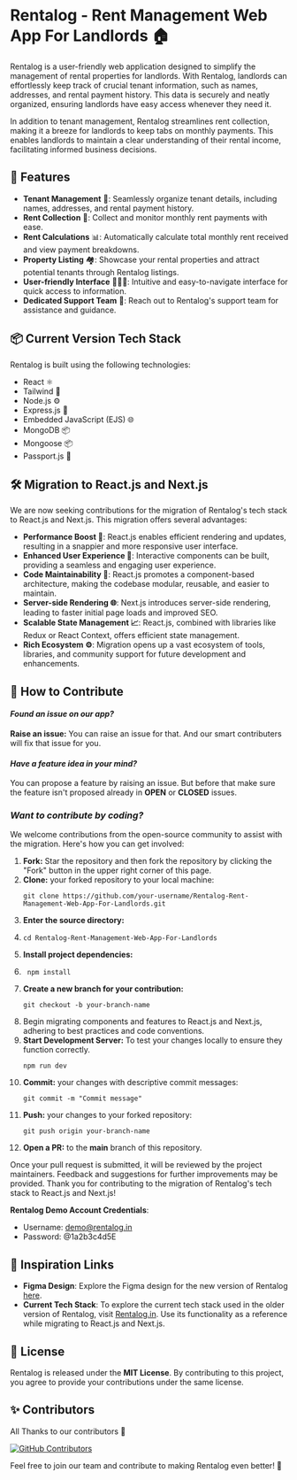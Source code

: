 # Rentalog - Rent Management Web App For Landlords 🏠

Rentalog is a user-friendly web application designed to simplify the management of rental properties for landlords. With Rentalog, landlords can effortlessly keep track of crucial tenant information, such as names, addresses, and rental payment history. This data is securely and neatly organized, ensuring landlords have easy access whenever they need it.

In addition to tenant management, Rentalog streamlines rent collection, making it a breeze for landlords to keep tabs on monthly payments. This enables landlords to maintain a clear understanding of their rental income, facilitating informed business decisions.

## 🚀 Features

- **Tenant Management** 💼: Seamlessly organize tenant details, including names, addresses, and rental payment history.
- **Rent Collection** 💸: Collect and monitor monthly rent payments with ease.
- **Rent Calculations** 📊: Automatically calculate total monthly rent received and view payment breakdowns.
- **Property Listing** 🏘️: Showcase your rental properties and attract potential tenants through Rentalog listings.
- **User-friendly Interface** 🧑🏻‍🦳: Intuitive and easy-to-navigate interface for quick access to information.
- **Dedicated Support Team** 📲: Reach out to Rentalog's support team for assistance and guidance.

## 📦 Current Version Tech Stack

Rentalog is built using the following technologies:

- React ⚛️
- Tailwind 🎨
- Node.js ⚙️
- Express.js 🚀
- Embedded JavaScript (EJS) 🌐
- MongoDB 📦
- Mongoose 📦
- Passport.js 🔐

## 🛠️ Migration to React.js and Next.js

We are now seeking contributions for the migration of Rentalog's tech stack to React.js and Next.js. This migration offers several advantages:

- **Performance Boost 🚀**: React.js enables efficient rendering and updates, resulting in a snappier and more responsive user interface.
- **Enhanced User Experience 🌟**: Interactive components can be built, providing a seamless and engaging user experience.
- **Code Maintainability 🔧**: React.js promotes a component-based architecture, making the codebase modular, reusable, and easier to maintain.
- **Server-side Rendering 🌐**: Next.js introduces server-side rendering, leading to faster initial page loads and improved SEO.
- **Scalable State Management 📈**: React.js, combined with libraries like Redux or React Context, offers efficient state management.
- **Rich Ecosystem ⚙️**: Migration opens up a vast ecosystem of tools, libraries, and community support for future development and enhancements.

## 🤝 How to Contribute

#### ***Found an issue on our app?***

**Raise an issue:** You can raise an issue for that. And our smart contributers will fix that issue for you.

#### ***Have a feature idea in your mind?***

You can propose a feature by raising an issue. But before that make sure the feature isn't proposed already in **OPEN** or **CLOSED** issues.

### ***Want to contribute by coding?***

We welcome contributions from the open-source community to assist with the migration. Here's how you can get involved:

1. **Fork:** Star the repository and then fork the repository by clicking the "Fork" button in the upper right corner of this page.
2. **Clone:** your forked repository to your local machine:
   ```
   git clone https://github.com/your-username/Rentalog-Rent-Management-Web-App-For-Landlords.git
   ```
4. **Enter the source directory:**
5. ```
   cd Rentalog-Rent-Management-Web-App-For-Landlords
   ```
8. **Install project dependencies:**
9. ```
    npm install
   ```
11. **Create a new branch for your contribution:**
    ```
    git checkout -b your-branch-name
    ```
14. Begin migrating components and features to React.js and Next.js, adhering to best practices and code conventions.
15. **Start Development Server:** To test your changes locally to ensure they function correctly.
    ```
    npm run dev
    ```
17. **Commit:** your changes with descriptive commit messages:
    ```
    git commit -m "Commit message"
    ```
18. **Push:** your changes to your forked repository:
    ```
    git push origin your-branch-name
    ```
20. **Open a PR:** to the **main** branch of this repository.

Once your pull request is submitted, it will be reviewed by the project maintainers. Feedback and suggestions for further improvements may be provided. Thank you for contributing to the migration of Rentalog's tech stack to React.js and Next.js!

**Rentalog Demo Account Credentials**:

- Username: <demo@rentalog.in>
- Password: @1a2b3c4d5E

## 🔗 Inspiration Links

- **Figma Design**: Explore the Figma design for the new version of Rentalog [here](https://www.figma.com/file/9WhtUQT7s5ogTiDTp90PxI/RENTALOG-WEB-DESIGN?type=design&node-id=0-1&mode=design&t=ZNeyPXk16TlWB6I6-0).
- **Current Tech Stack**: To explore the current tech stack used in the older version of Rentalog, visit [Rentalog.in](https://rentalog-web-app.azurewebsites.net/). Use its functionality as a reference while migrating to React.js and Next.js.

## 📄 License

Rentalog is released under the **MIT License**. By contributing to this project, you agree to provide your contributions under the same license.

## ✨ Contributors

All Thanks to our contributors 💙

[![GitHub Contributors](https://contrib.rocks/image?repo=gauravsingh1281/Rentalog-Rent-Management-Web-App-For-Landlords)](https://github.com/gauravsingh1281/Rentalog-Rent-Management-Web-App-For-Landlords/graphs/contributors)

Feel free to join our team and contribute to making Rentalog even better! 🚀
